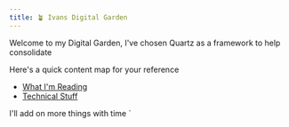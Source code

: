 ```yaml
---
title: 🪴 Ivans Digital Garden
---
```


Welcome to my Digital Garden, I've chosen Quartz as a framework to help consolidate 


Here's a quick content map for your reference

- [What I'm Reading](generated/notes/what-im-reading.md)
- [Technical Stuff](generated/notes/technical-stuff.md)

I'll add on more things with time
`



